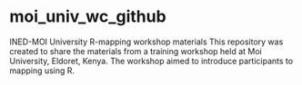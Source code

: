 # moi_univ_wc_github
INED-MOI University  R-mapping workshop materials
This repository was created to share the materials from a training workshop held at Moi University, Eldoret, Kenya.
The workshop aimed to introduce participants to mapping using R.

